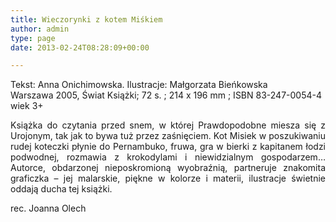 ```yaml
---
title: Wieczorynki z kotem Miśkiem
author: admin
type: page
date: 2013-02-24T08:28:09+00:00

---
```

<p style="text-align: justify;">
  Tekst: Anna Onichimowska. Ilustracje: Małgorzata Bieńkowska<br /> Warszawa 2005, Świat Książki; 72 s. ; 214 x 196 mm ; ISBN 83-247-0054-4<br /> wiek 3+
</p>

<p style="text-align: justify;">
  Książka do czytania przed snem, w której Prawdopodobne miesza się z Urojonym, tak jak to bywa tuż przez zaśnięciem. Kot Misiek w poszukiwaniu rudej koteczki płynie do Pernambuko, fruwa, gra w bierki z kapitanem łodzi podwodnej, rozmawia z krokodylami i niewidzialnym gospodarzem&#8230; Autorce, obdarzonej nieposkromioną wyobraźnią, partneruje znakomita graficzka – jej malarskie, piękne w kolorze i materii, ilustracje świetnie oddają ducha tej książki.
</p>

<p style="text-align: justify;">
  rec. Joanna Olech
</p>